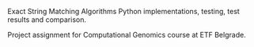 Exact String Matching Algorithms
Python implementations, testing, test results and comparison.

Project assignment for Computational Genomics course at ETF Belgrade.
